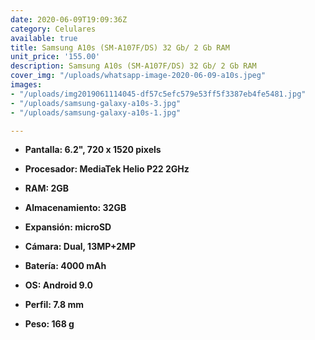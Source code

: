```yaml
---
date: 2020-06-09T19:09:36Z
category: Celulares
available: true
title: Samsung A10s (SM-A107F/DS) 32 Gb/ 2 Gb RAM
unit_price: '155.00'
description: Samsung A10s (SM-A107F/DS) 32 Gb/ 2 Gb RAM
cover_img: "/uploads/whatsapp-image-2020-06-09-a10s.jpeg"
images:
- "/uploads/img2019061114045-df57c5efc579e53ff5f3387eb4fe5481.jpg"
- "/uploads/samsung-galaxy-a10s-3.jpg"
- "/uploads/samsung-galaxy-a10s-1.jpg"

---
```


* **Pantalla: 6.2", 720 x 1520 pixels**
* **Procesador: MediaTek Helio P22 2GHz**
* **RAM: 2GB**
* **Almacenamiento: 32GB**
* **Expansión: microSD**


* **Cámara: Dual, 13MP+2MP**
* **Batería: 4000 mAh**
* **OS: Android 9.0**
* **Perfil: 7.8 mm**
* **Peso: 168 g**